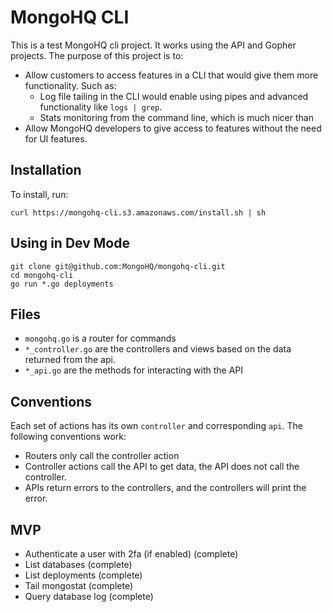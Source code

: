# MongoHQ CLI

This is a test MongoHQ cli project.  It works using the API and Gopher
projects.  The purpose of this project is to:

* Allow customers to access features in a CLI that would give them more functionality.  Such as:
  * Log file tailing in the CLI would enable using pipes and advanced functionality like `logs | grep`.
  * Stats monitoring from the command line, which is much nicer than
* Allow MongoHQ developers to give access to features without the need for UI features.

## Installation 

To install, run:

```
curl https://mongohq-cli.s3.amazonaws.com/install.sh | sh
```

## Using in Dev Mode

```
git clone git@github.com:MongoHQ/mongohq-cli.git
cd mongohq-cli
go run *.go deployments
```

## Files

* `mongohq.go` is a router for commands
* `*_controller.go` are the controllers and views based on the data returned from the api.
* `*_api.go` are the methods for interacting with the API

## Conventions

Each set of actions has its own `controller` and corresponding `api`.  The following conventions work:

* Routers only call the controller action
* Controller actions call the API to get data, the API does not call the controller.
* APIs return errors to the controllers, and the controllers will print the error.

## MVP

* Authenticate a user with 2fa (if enabled) (complete)
* List databases (complete)
* List deployments (complete)
* Tail mongostat (complete)
* Query database log (complete)
